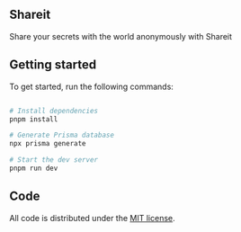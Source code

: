 ## Shareit
Share your secrets with the world anonymously with Shareit

## Getting started

To get started, run the following commands:

```bash

# Install dependencies
pnpm install

# Generate Prisma database
npx prisma generate

# Start the dev server
pnpm run dev

```

## Code

All code is distributed under the [MIT license](LICENSE).  
